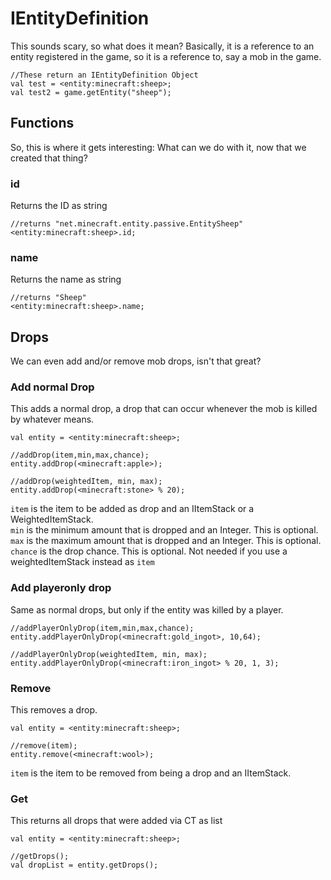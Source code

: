 # IEntityDefinition

This sounds scary, so what does it mean?
Basically, it is a reference to an entity registered in the game, so it is a reference to, say a mob in the game.

```
//These return an IEntityDefinition Object
val test = <entity:minecraft:sheep>;
val test2 = game.getEntity("sheep");

```

## Functions
So, this is where it gets interesting:
What can we do with it, now that we created that thing?

### id

Returns the ID as string
```
//returns "net.minecraft.entity.passive.EntitySheep"
<entity:minecraft:sheep>.id;
```

### name

Returns the name as string
```
//returns "Sheep"
<entity:minecraft:sheep>.name;
```

## Drops

We can even add and/or remove mob drops, isn't that great?

### Add normal Drop

This adds a normal drop, a drop that can occur whenever the mob is killed by whatever means.
```
val entity = <entity:minecraft:sheep>;

//addDrop(item,min,max,chance);
entity.addDrop(<minecraft:apple>);

//addDrop(weightedItem, min, max);
entity.addDrop(<minecraft:stone> % 20);
```

`item` is the item to be added as drop and an IItemStack or a WeightedItemStack.  
`min` is the minimum amount that is dropped and an Integer. This is optional.  
`max` is the maximum amount that is dropped and an Integer. This is optional.
`chance` is the drop chance. This is optional. Not needed if you use a weightedItemStack instead as `item`

### Add playeronly drop

Same as normal drops, but only if the entity was killed by a player.
```
//addPlayerOnlyDrop(item,min,max,chance);
entity.addPlayerOnlyDrop(<minecraft:gold_ingot>, 10,64);

//addPlayerOnlyDrop(weightedItem, min, max);
entity.addPlayerOnlyDrop(<minecraft:iron_ingot> % 20, 1, 3);
```

### Remove

This removes a drop.
```
val entity = <entity:minecraft:sheep>;

//remove(item);
entity.remove(<minecraft:wool>);
```
`item` is the item to be removed from being a drop and an IItemStack.


### Get

This returns all drops that were added via CT as list
```
val entity = <entity:minecraft:sheep>;

//getDrops();
val dropList = entity.getDrops();
```